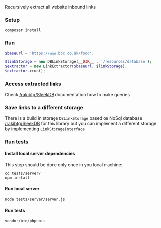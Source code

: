 Recursively extract all website inbound links

### Setup
`composer install`

### Run

```php
$baseurl = 'https://www.bbc.co.uk/food';

$linkStorage = new DBLinkStorage(__DIR__ . '/resources/database');
$extractor = new LinkExtractor($baseurl, $linkStorage);
$extractor->run();
```

### Access extracted links

Check [/rakibtg/SleekDB](https://github.com/rakibtg/SleekDB) documentation how to make queries


### Save links to a different storage

There is a build in storage `DBLinkStorage` based on NoSql database [/rakibtg/SleekDB](https://github.com/rakibtg/SleekDB)   for this library but you can implement a different storage by implementing `LinkStorageInterface`

### Run tests

#### Install local server dependencies 
This step should be done only once in you local machine:
```
cd tests/server/
npm install
```

#### Run local server

`node tests/server/server.js`

#### Run tests

`vendor/bin/phpunit`
